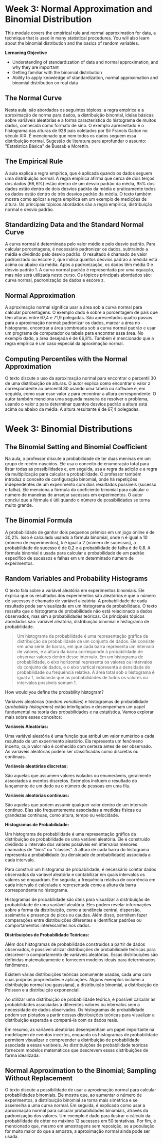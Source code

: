 # Week 3: Normal Approximation and Binomial Distribution

This module covers the empirical rule and normal approximation for data, a technique that is used in many statistical procedures. You will also learn about the binomial distribution and the basics of random variables.

**Lernaning Objective**

- Understanding of standardization of data and normal approximation, and why they are important
- Getting familiar with the binomial distribution
- Ability to apply knowledge of standardization, normal approximation and binomial distribution on real data

## The Normal Curve

Nesta aula, são abordados os seguintes tópicos: a regra empírica e a aproximação de norma para dados, a distribuição binomial, ideias básicas sobre variáveis aleatórias e a forma característica do histograma de muitos dados, conhecida como formato de sino. O exemplo apresentado é o histograma das alturas de 928 pais coletados por Sir Francis Galton no século XIX. É mencionado que nem todos os dados seguem essa distribuição normal. Sugestão de literatura para aprofundar o assunto: "Estatística Básica" de Bussab e Morettin.

## The Empirical Rule

A aula explica a regra empírica, que é aplicada quando os dados seguem uma distribuição normal. A regra empírica afirma que cerca de dois terços dos dados ($66,6\%$) estão dentro de um desvio padrão da média, 95% dos dados estão dentro de dois desvios padrão da média e praticamente todos os dados estão dentro de três desvios padrão da média. O texto também mostra como aplicar a regra empírica em um exemplo de medições de altura. Os principais tópicos abordados são a regra empírica, distribuição normal e desvio padrão.

## Standardizing Data and the Standard Normal Curve

A curva normal é determinada pelo valor médio e pelo desvio padrão. Para calcular porcentagens, é necessário padronizar os dados, subtraindo a média e dividindo pelo desvio padrão. O resultado é chamado de valor padronizado ou escore z, que indica quantos desvios padrão a medida está acima ou abaixo da média. Após a padronização, os dados têm média 0 e desvio padrão 1. A curva normal padrão é representada por uma equação, mas não será utilizada neste curso. Os tópicos principais abordados são: curva normal, padronização de dados e escore z.

## Normal Approximation

A aproximação normal significa usar a área sob a curva normal para calcular porcentagens. O exemplo dado é sobre a porcentagem de pais que têm alturas entre 67,4 e 71,9 polegadas. São apresentados quatro passos para a aproximação normal: padronizar os dados, marcar a área no histograma, encontrar a área sombreada sob a curva normal padrão e usar um programa de computador ou tabela para encontrar essa área. No exemplo dado, a área desejada é de 66,8%. Também é mencionado que a regra empírica é um caso especial da aproximação normal.

## Computing Percentiles with the Normal Approximation

O texto discute o uso da aproximação normal para encontrar o percentil 30 de uma distribuição de alturas. O autor explica como encontrar o valor z correspondente ao percentil 30 usando uma tabela ou software e, em seguida, como usar esse valor z para encontrar a altura correspondente. O autor também menciona uma segunda maneira de resolver o problema, usando o valor z para determinar quantos desvios padrão a altura está acima ou abaixo da média. A altura resultante é de 67,4 polegadas.

# Week 3: Binomial Distributions

## The Binomial Setting and Binomial Coefficient

Na aula, o professor discute a probabilidade de ter duas meninas em um grupo de recém-nascidos. Ele usa o conceito de enumeração total para listar todas as possibilidades e, em seguida, usa a regra da adição e a regra da multiplicação para calcular a probabilidade. O professor também introduz o conceito de configuração binomial, onde há repetições independentes de um experimento com dois resultados possíveis (sucesso e falha). Ele menciona a fórmula do coeficiente binomial para calcular o número de maneiras de arranjar sucessos em experimentos. O autor conclui que a fórmula é útil quando o número de possibilidades se torna muito grande.

## The Binomial Formula

A probabilidade de ganhar dois pequenos prêmios em um jogo online é de 30,2%. Isso é calculado usando a fórmula binomial, onde n é igual a 10 (número de experimentos), k é igual a 2 (número de sucessos), a probabilidade de sucesso é de 0,2 e a probabilidade de falha é de 0,8. A fórmula binomial é usada para calcular a probabilidade de um padrão específico de sucessos e falhas em um determinado número de experimentos.

## Random Variables and Probability Histograms

O texto fala sobre a variável aleatória em experimentos binomiais. Ele explica que os resultados dos experimentos são aleatórios e que o número de sucessos é chamado de variável aleatória. A probabilidade de cada resultado pode ser visualizada em um histograma de probabilidade. O texto ressalta que o histograma de probabilidade não está relacionado a dados observados, mas sim a probabilidades teóricas. Os principais tópicos abordados são: variável aleatória, distribuição binomial e histograma de probabilidade.

>Um histograma de probabilidade é uma representação gráfica da distribuição de probabilidade de um conjunto de dados. Ele consiste em uma série de barras, em que cada barra representa um intervalo de valores, e a altura da barra corresponde à probabilidade de observar valores dentro desse intervalo. Em um histograma de probabilidade, o eixo horizontal representa os valores ou intervalos do conjunto de dados, e o eixo vertical representa a densidade de probabilidade ou frequência relativa. A área total sob o histograma é igual a 1, indicando que as probabilidades de todos os valores ou intervalos possíveis somam 1.

How would you define the probability histogram?

Variáveis aleatórias (_random variables_) e histogramas de probabilidade (_probability histograms_) estão interligados e desempenham um papel fundamental na teoria das probabilidades e na estatística. Vamos explorar mais sobre esses conceitos:

**Variáveis Aleatórias:**

Uma variável aleatória é uma função que atribui um valor numérico a cada resultado de um experimento aleatório. Ela representa um fenômeno incerto, cujo valor não é conhecido com certeza antes de ser observado. As variáveis aleatórias podem ser classificadas como discretas ou contínuas.

**Variáveis aleatórias discretas:**

São aquelas que assumem valores isolados ou enumeráveis, geralmente associados a eventos discretos. Exemplos incluem o resultado do lançamento de um dado ou o número de pessoas em uma fila.

**Variáveis aleatórias contínuas:**

São aquelas que podem assumir qualquer valor dentro de um intervalo contínuo. Elas são frequentemente associadas a medidas físicas ou grandezas contínuas, como altura, tempo ou velocidade.

**Histogramas de Probabilidade:**

Um histograma de probabilidade é uma representação gráfica da distribuição de probabilidade de uma variável aleatória. Ele é construído dividindo o intervalo dos valores possíveis em intervalos menores chamados de "bins" ou "classes". A altura de cada barra do histograma representa a probabilidade (ou densidade de probabilidade) associada a cada intervalo.

Para construir um histograma de probabilidade, é necessário coletar dados observados da variável aleatória e contabilizar em quais intervalos os valores se enquadram. Em seguida, a frequência relativa de ocorrência em cada intervalo é calculada e representada como a altura da barra correspondente no histograma.

Histogramas de probabilidade são úteis para visualizar a distribuição de probabilidade de uma variável aleatória. Eles podem revelar informações sobre a forma da distribuição, como a tendência central, dispersão, assimetria e presença de picos ou caudas. Além disso, permitem fazer comparações entre distribuições diferentes e identificar padrões ou comportamentos interessantes nos dados.

**Distribuições de Probabilidade Teóricas:**

Além dos histogramas de probabilidade construídos a partir de dados observados, é possível utilizar distribuições de probabilidade teóricas para descrever o comportamento de variáveis aleatórias. Essas distribuições são definidas matematicamente e fornecem modelos ideais para determinados fenômenos.

Existem várias distribuições teóricas comumente usadas, cada uma com suas próprias propriedades e aplicações. Alguns exemplos incluem a distribuição normal (ou gaussiana), a distribuição binomial, a distribuição de Poisson e a distribuição exponencial.

Ao utilizar uma distribuição de probabilidade teórica, é possível calcular as probabilidades associadas a diferentes valores ou intervalos sem a necessidade de dados observados. Os histogramas de probabilidade podem ser plotados a partir dessas distribuições teóricas para visualizar a distribuição esperada e compará-la com os dados reais.

Em resumo, as variáveis aleatórias desempenham um papel importante na modelagem de eventos incertos, enquanto os histogramas de probabilidade permitem visualizar e compreender a distribuição de probabilidade associada a essas variáveis. As distribuições de probabilidade teóricas fornecem modelos matemáticos que descrevem essas distribuições de forma idealizada.

## Normal Approximation to the Binomial; Sampling Without Replacement

O texto discute a possibilidade de usar a aproximação normal para calcular probabilidades binomiais. Ele mostra que, ao aumentar o número de experimentos, a distribuição binomial se torna mais simétrica e se assemelha a uma curva normal. Em seguida, é explicado como usar a aproximação normal para calcular probabilidades binomiais, através da padronização dos valores. Um exemplo é dado para ilustrar o cálculo da probabilidade de obter no máximo 12 sucessos em 50 tentativas. Por fim, é mencionado que, mesmo em amostragens sem reposição, se a população for muito maior do que a amostra, a aproximação normal ainda pode ser usada.




